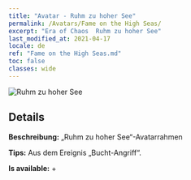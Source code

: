 ```yaml
---
title: "Avatar - Ruhm zu hoher See"
permalink: /Avatars/Fame on the High Seas/
excerpt: "Era of Chaos  Ruhm zu hoher See"
last_modified_at: 2021-04-17
locale: de
ref: "Fame on the High Seas.md"
toc: false
classes: wide
---
```

 ![Ruhm zu hoher See](/images/a/avatarFrame_201.png)

## Details

 **Beschreibung:** „Ruhm zu hoher See“-Avatarrahmen 

 **Tips:** Aus dem Ereignis „Bucht-Angriff“. 

 **Is available:**  + 

